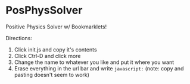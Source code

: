 # PosPhysSolver
Positive Physics Solver w/ Bookmarklets!

Directions:
1. Click init.js and copy it's contents
2. Click Ctrl-D and click more
3. Change the name to whatever you like and put it where you want
4. Erase everything in the url bar and write `javascript:` (note: copy and pasting doesn't seem to work)
